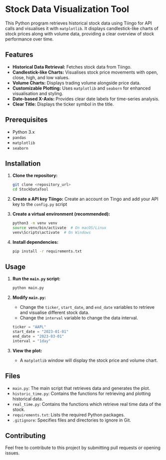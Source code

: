 # Stock Data Visualization Tool

This Python program retrieves historical stock data using Tiingo for API calls and visualises it with `matplotlib`. It displays candlestick-like charts of stock prices along with volume data, providing a clear overview of stock performance over time.

## Features

* **Historical Data Retrieval:** Fetches stock data from Tiingo.
* **Candlestick-like Charts:** Visualises stock price movements with open, close, high, and low values.
* **Volume Charts:** Displays trading volume alongside price data.
* **Customizable Plotting:** Uses `matplotlib` and `seaborn` for enhanced visualisation and styling.
* **Date-based X-Axis:** Provides clear date labels for time-series analysis.
* **Clear Title:** Displays the ticker symbol in the title.

## Prerequisites

* Python 3.x
* `pandas`
* `matplotlib`
* `seaborn`

## Installation

1.  **Clone the repository:**

    ```bash
    git clone <repository_url>
    cd StockDataTool
    ```
2.  **Create a API key Tiingo:**
    Create an account on Tingo and add your API key to the `config.py` script

3.  **Create a virtual environment (recommended):**

    ```bash
    python3 -m venv venv
    source venv/bin/activate  # On macOS/Linux
    venv\Scripts\activate  # On Windows
    ```

4.  **Install dependencies:**

    ```bash
    pip install -r requirements.txt
    ```

## Usage

1.  **Run the `main.py` script:**

    ```bash
    python main.py
    ```

2.  **Modify `main.py`:**
    * Change the `ticker`, `start_date`, and `end_date` variables to retrieve and visualise different stock data.
    * Change the `interval` variable to change the data interval.

    ```python
    ticker = "AAPL"
    start_date = "2023-01-01"
    end_date = "2023-03-01"
    interval = "1day" 
    ```

3.  **View the plot:**
    * A `matplotlib` window will display the stock price and volume chart.

## Files

* `main.py`: The main script that retrieves data and generates the plot.
* `historic_time.py`: Contains the functions for retrieving and plotting historical data.
* `real_time.py`: Contains the functions which retrieve real time data of the stock.
* `requirements.txt`: Lists the required Python packages.
* `.gitignore`: Specifies files and directories to ignore in Git.

## Contributing

Feel free to contribute to this project by submitting pull requests or opening issues.
